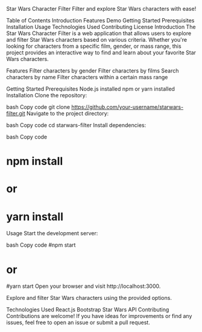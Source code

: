 Star Wars Character Filter
Filter and explore Star Wars characters with ease!

Table of Contents
Introduction
Features
Demo
Getting Started
Prerequisites
Installation
Usage
Technologies Used
Contributing
License
Introduction
The Star Wars Character Filter is a web application that allows users to explore and filter Star Wars characters based on various criteria. Whether you're looking for characters from a specific film, gender, or mass range, this project provides an interactive way to find and learn about your favorite Star Wars characters.

Features
Filter characters by gender
Filter characters by films
Search characters by name
Filter characters within a certain mass range

Getting Started
Prerequisites
Node.js installed
npm or yarn installed
Installation
Clone the repository:

bash
Copy code
git clone https://github.com/your-username/starwars-filter.git
Navigate to the project directory:

bash
Copy code
cd starwars-filter
Install dependencies:

bash
Copy code
# npm install
# or
# yarn install
Usage
Start the development server:

bash
Copy code
#npm start
# or
#yarn start
Open your browser and visit http://localhost:3000.

Explore and filter Star Wars characters using the provided options.

Technologies Used
React.js
Bootstrap
Star Wars API
Contributing
Contributions are welcome! If you have ideas for improvements or find any issues, feel free to open an issue or submit a pull request.
